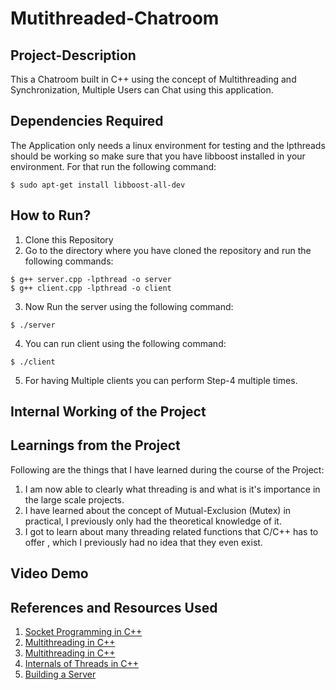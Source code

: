 # Mutithreaded-Chatroom

## Project-Description

This a Chatroom built in C++ using the concept of Multithreading and Synchronization, Multiple Users can Chat using this application.

## Dependencies Required
The Application only needs a linux environment for testing and the lpthreads should be working so make sure that you have libboost installed in your environment.
For that run the following command:
```
$ sudo apt-get install libboost-all-dev
```

## How to Run?
1. Clone this Repository
2. Go to the directory where you have cloned the repository and run the following commands:
```
$ g++ server.cpp -lpthread -o server
$ g++ client.cpp -lpthread -o client
```
3. Now Run the server using the following command:
```
$ ./server
```
4. You can run client using the following command:
```
$ ./client
```
5. For having Multiple clients you can perform Step-4 multiple times.
## Internal Working of the Project

## Learnings from the Project
Following are the things that I have learned during the course of the Project:
1. I am now able to clearly what threading is and what is it's importance in the large scale projects.
2. I have learned about the concept of Mutual-Exclusion (Mutex) in practical, I previously only had the theoretical knowledge of it.
3. I got to learn about many threading related functions that C/C++ has to offer , which I previously had no idea that they even exist.

## Video Demo

## References and Resources Used
1. [Socket Programming in C++](https://www.geeksforgeeks.org/socket-programming-cc/)
2. [Multithreading in C++](https://www.geeksforgeeks.org/multithreading-in-cpp/)
3. [Multithreading in C++](https://www.tutorialspoint.com/cplusplus/cpp_multithreading.html)
4. [Internals of Threads in C++](https://cplusplus.com/reference/thread/thread/)
5. [Building a Server](https://ncona.com/2019/04/building-a-simple-server-with-cpp/)
